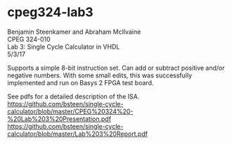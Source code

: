 # cpeg324-lab3  
Benjamin Steenkamer and Abraham McIlvaine  
CPEG 324-010  
Lab 3: Single Cycle Calculator in VHDL  
5/3/17  
  
Supports a simple 8-bit instruction set. Can add or subtract positive and/or negative numbers. With some small edits, this was successfully implemented and run on Basys 2 FPGA test board.  

See pdfs for a detailed description of the ISA.  
<https://github.com/bsteen/single-cycle-calculator/blob/master/CPEG%20324%20-%20Lab%203%20Presentation.pdf>  
<https://github.com/bsteen/single-cycle-calculator/blob/master/Lab%203%20Report.pdf>  
